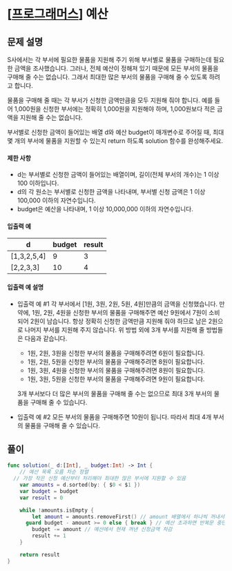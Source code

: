 # [[프로그래머스](https://programmers.co.kr/learn/courses/30/lessons/12982)] 예산

## 문제 설명

S사에서는 각 부서에 필요한 물품을 지원해 주기 위해 부서별로 물품을 구매하는데 필요한 금액을 조사했습니다. 그러나, 전체 예산이 정해져 있기 때문에 모든 부서의 물품을 구매해 줄 수는 없습니다. 그래서 최대한 많은 부서의 물품을 구매해 줄 수 있도록 하려고 합니다.

물품을 구매해 줄 때는 각 부서가 신청한 금액만큼을 모두 지원해 줘야 합니다. 예를 들어 1,000원을 신청한 부서에는 정확히 1,000원을 지원해야 하며, 1,000원보다 적은 금액을 지원해 줄 수는 없습니다.

부서별로 신청한 금액이 들어있는 배열 d와 예산 budget이 매개변수로 주어질 때, 최대 몇 개의 부서에 물품을 지원할 수 있는지 return 하도록 solution 함수를 완성해주세요.

#### 제한 사항

- d는 부서별로 신청한 금액이 들어있는 배열이며, 길이(전체 부서의 개수)는 1 이상 100 이하입니다.
- d의 각 원소는 부서별로 신청한 금액을 나타내며, 부서별 신청 금액은 1 이상 100,000 이하의 자연수입니다.
- budget은 예산을 나타내며, 1 이상 10,000,000 이하의 자연수입니다.

#### 입출력 예

| d           | budget | result |
| ----------- | ------ | ------ |
| [1,3,2,5,4] | 9      | 3      |
| [2,2,3,3]   | 10     | 4      |

#### 입출력 예 설명

- 입출력 예 #1
  각 부서에서 [1원, 3원, 2원, 5원, 4원]만큼의 금액을 신청했습니다. 만약에, 1원, 2원, 4원을 신청한 부서의 물품을 구매해주면 예산 9원에서 7원이 소비되어 2원이 남습니다. 항상 정확히 신청한 금액만큼 지원해 줘야 하므로 남은 2원으로 나머지 부서를 지원해 주지 않습니다. 위 방법 외에 3개 부서를 지원해 줄 방법들은 다음과 같습니다.
  - 1원, 2원, 3원을 신청한 부서의 물품을 구매해주려면 6원이 필요합니다.
  - 1원, 2원, 5원을 신청한 부서의 물품을 구매해주려면 8원이 필요합니다.
  - 1원, 3원, 4원을 신청한 부서의 물품을 구매해주려면 8원이 필요합니다.
  - 1원, 3원, 5원을 신청한 부서의 물품을 구매해주려면 9원이 필요합니다.

  3개 부서보다 더 많은 부서의 물품을 구매해 줄 수는 없으므로 최대 3개 부서의 물품을 구매해 줄 수 있습니다.

- 입출력 예 #2
  모든 부서의 물품을 구매해주면 10원이 됩니다. 따라서 최대 4개 부서의 물품을 구매해 줄 수 있습니다.



## 풀이

```swift
func solution(_ d:[Int], _ budget:Int) -> Int {
    // 예산 목록 오름 차순 정렬
  // 가장 작은 신청 예산부터 처리해야 최대한 많은 부서에 지원할 수 있음
    var amounts = d.sorted(by: { $0 < $1 })
    var budget = budget
    var result = 0

    while !amounts.isEmpty {
        let amount = amounts.removeFirst() // amount 배열에서 하나씩 꺼내서 예산 내에서 줄 수 있는지 판단
      guard budget - amount >= 0 else { break } // 예산 초과하면 반복문 중단
        budget -= amount // 예산에서 현재 꺼낸 신청금액 차감
        result += 1
    }

    return result
}
```





